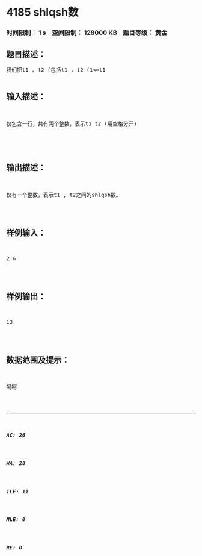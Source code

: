 # 4185 shlqsh数   
### 时间限制： 1 s&nbsp;&nbsp;&nbsp;&nbsp;空间限制： 128000 KB&nbsp;&nbsp;&nbsp;&nbsp;题目等级： 黄金  
## 题目描述：  

<pre>
我们把t1 , t2 (包括t1 , t2 (1<=t1<t2<=10000000))之间的所有数的约数个数和n称为t1 , t2的shlqsh数。问题是给出数据t1 , t2后,求t1 , t2的shlqsh数。  

</pre>
  
  
## 输入描述：  

<pre>
仅包含一行，共有两个整数，表示t1 t2 (用空格分开)  

</pre>
  
  
## 输出描述：  

<pre>
仅有一个整数，表示t1 , t2之间的shlqsh数。
</pre>
  
  
## 样例输入：  

<pre>
2 6
</pre>
  
  
## 样例输出：  

<pre>
13
</pre>
  
  
## 数据范围及提示：  

<pre>
呵呵
</pre>
  
  
***  

##### AC: 26  
##### WA: 28  
##### TLE: 11  
##### MLE: 0  
##### RE: 0  
